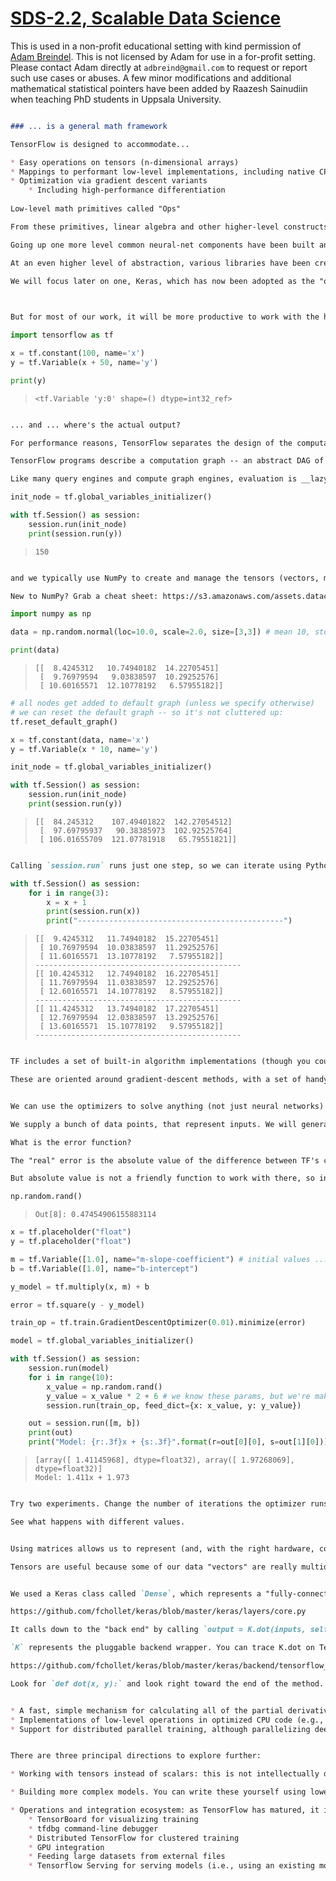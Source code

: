 [SDS-2.2, Scalable Data Science](https://lamastex.github.io/scalable-data-science/sds/2/2/)
===========================================================================================

This is used in a non-profit educational setting with kind permission of [Adam Breindel](https://www.linkedin.com/in/adbreind). This is not licensed by Adam for use in a for-profit setting. Please contact Adam directly at `adbreind@gmail.com` to request or report such use cases or abuses. A few minor modifications and additional mathematical statistical pointers have been added by Raazesh Sainudiin when teaching PhD students in Uppsala University.

``` md # TensorFlow

### ... is a general math framework

TensorFlow is designed to accommodate...

* Easy operations on tensors (n-dimensional arrays)
* Mappings to performant low-level implementations, including native CPU and GPU
* Optimization via gradient descent variants
    * Including high-performance differentiation
    
Low-level math primitives called "Ops"

From these primitives, linear algebra and other higher-level constructs are formed.

Going up one more level common neural-net components have been built and included.

At an even higher level of abstraction, various libraries have been created that simplify building and wiring common network patterns. Over the last 2 years, we've seen 3-5 such libraries.

We will focus later on one, Keras, which has now been adopted as the "official" high-level wrapper for TensorFlow.
  
```

``` md ### We'll get familiar with TensorFlow so that it is not a "magic black box"

But for most of our work, it will be more productive to work with the higher-level wrappers. At the end of this notebook, we'll make the connection between the Keras API we've used and the TensorFlow code underneath.  
```

``` python
import tensorflow as tf

x = tf.constant(100, name='x')
y = tf.Variable(x + 50, name='y')

print(y)
```

>     <tf.Variable 'y:0' shape=() dtype=int32_ref>

``` md ### There's a bit of "ceremony" there...

... and ... where's the actual output?

For performance reasons, TensorFlow separates the design of the computation from the actual execution.

TensorFlow programs describe a computation graph -- an abstract DAG of data flow -- that can then be analyzed, optimized, and implemented on a variety of hardware, as well as potentially scheduled across a cluster of separate machines.

Like many query engines and compute graph engines, evaluation is __lazy__ ... so we don't get "real numbers" until we force TensorFlow to run the calculation:
```

``` python
init_node = tf.global_variables_initializer()

with tf.Session() as session:
    session.run(init_node)
    print(session.run(y))
```

>     150

``` md ### TensorFlow integrates tightly with NumPy

and we typically use NumPy to create and manage the tensors (vectors, matrices, etc.) that will "flow" through our graph

New to NumPy? Grab a cheat sheet: https://s3.amazonaws.com/assets.datacamp.com/blog_assets/Numpy_Python_Cheat_Sheet.pdf
```

``` python
import numpy as np
```

``` python
data = np.random.normal(loc=10.0, scale=2.0, size=[3,3]) # mean 10, std dev 2

print(data)
```

>     [[  8.4245312   10.74940182  14.22705451]
>      [  9.76979594   9.03838597  10.29252576]
>      [ 10.60165571  12.10778192   6.57955182]]

``` python
# all nodes get added to default graph (unless we specify otherwise)
# we can reset the default graph -- so it's not cluttered up:
tf.reset_default_graph()

x = tf.constant(data, name='x')
y = tf.Variable(x * 10, name='y')

init_node = tf.global_variables_initializer()

with tf.Session() as session:
    session.run(init_node)
    print(session.run(y))
```

>     [[  84.245312    107.49401822  142.27054512]
>      [  97.69795937   90.38385973  102.92525764]
>      [ 106.01655709  121.07781918   65.79551821]]

``` md ### We will often iterate on a calculation ...

Calling `session.run` runs just one step, so we can iterate using Python as a control:
```

``` python
with tf.Session() as session:
    for i in range(3):
        x = x + 1
        print(session.run(x))
        print("----------------------------------------------")
```

>     [[  9.4245312   11.74940182  15.22705451]
>      [ 10.76979594  10.03838597  11.29252576]
>      [ 11.60165571  13.10778192   7.57955182]]
>     ----------------------------------------------
>     [[ 10.4245312   12.74940182  16.22705451]
>      [ 11.76979594  11.03838597  12.29252576]
>      [ 12.60165571  14.10778192   8.57955182]]
>     ----------------------------------------------
>     [[ 11.4245312   13.74940182  17.22705451]
>      [ 12.76979594  12.03838597  13.29252576]
>      [ 13.60165571  15.10778192   9.57955182]]
>     ----------------------------------------------

``` md ### Optimizers

TF includes a set of built-in algorithm implementations (though you could certainly write them yourself) for performing optimization.

These are oriented around gradient-descent methods, with a set of handy extension flavors to make things converge faster.
```

``` md #### Using TF optimizer to solve problems

We can use the optimizers to solve anything (not just neural networks) so let's start with a simple equation.

We supply a bunch of data points, that represent inputs. We will generate them based on a known, simple equation (y will always be 2\*x + 6) but we won't tell TF that. Instead, we will give TF a function structure ... linear with 2 parameters, and let TF try to figure out the parameters by minimizing an error function.

What is the error function? 

The "real" error is the absolute value of the difference between TF's current approximation and our ground-truth y value.

But absolute value is not a friendly function to work with there, so instead we'll square it. That gets us a nice, smooth function that TF can work with, and it's just as good:
```

``` python
np.random.rand()
```

>     Out[8]: 0.47454906155883114

``` python
x = tf.placeholder("float") 
y = tf.placeholder("float")

m = tf.Variable([1.0], name="m-slope-coefficient") # initial values ... for now they don't matter much
b = tf.Variable([1.0], name="b-intercept")

y_model = tf.multiply(x, m) + b

error = tf.square(y - y_model)

train_op = tf.train.GradientDescentOptimizer(0.01).minimize(error)

model = tf.global_variables_initializer()

with tf.Session() as session:
    session.run(model)
    for i in range(10):
        x_value = np.random.rand()
        y_value = x_value * 2 + 6 # we know these params, but we're making TF learn them
        session.run(train_op, feed_dict={x: x_value, y: y_value})

    out = session.run([m, b])
    print(out)
    print("Model: {r:.3f}x + {s:.3f}".format(r=out[0][0], s=out[1][0]))
```

>     [array([ 1.41145968], dtype=float32), array([ 1.97268069], dtype=float32)]
>     Model: 1.411x + 1.973

``` md #### That's pretty terrible :)

Try two experiments. Change the number of iterations the optimizer runs, and -- independently -- try changing the learning rate (that's the number we passed to `GradientDescentOptimizer`)

See what happens with different values.
```

``` md #### These are scalars. Where do the tensors come in?

Using matrices allows us to represent (and, with the right hardware, compute) the data-weight dot products for lots of data vectors (a mini batch) and lots of weight vectors (neurons) at the same time. 

Tensors are useful because some of our data "vectors" are really multidimensional -- for example, with a color image we may want to preserve height, width, and color planes. We can hold multiple color images, with their shapes, in a 4-D (or 4 "axis") tensor.
```

``` md ### Let's also make the connection from Keras down to Tensorflow.

We used a Keras class called `Dense`, which represents a "fully-connected" layer of -- in this case -- linear perceptrons. Let's look at the source code to that, just to see that there's no mystery.

https://github.com/fchollet/keras/blob/master/keras/layers/core.py

It calls down to the "back end" by calling `output = K.dot(inputs, self.kernel)` where `kernel` means this layer's weights.

`K` represents the pluggable backend wrapper. You can trace K.dot on Tensorflow by looking at

https://github.com/fchollet/keras/blob/master/keras/backend/tensorflow_backend.py

Look for `def dot(x, y):` and look right toward the end of the method. The math is done by calling `tf.matmul(x, y)`
```

``` md #### What else helps Tensorflow (and other frameworks) run fast?

* A fast, simple mechanism for calculating all of the partial derivatives we need, called *reverse-mode autodifferentiation*
* Implementations of low-level operations in optimized CPU code (e.g., C++, MKL) and GPU code (CUDA/CuDNN/HLSL)
* Support for distributed parallel training, although parallelizing deep learning is non-trivial ... not automagic like with, e.g., Apache Spark
```

``` md ### That is the essence of TensorFlow!

There are three principal directions to explore further:

* Working with tensors instead of scalars: this is not intellectually difficult, but takes some practice to wrangle the shaping and re-shaping of tensors. If you get the shape of a tensor wrong, your script will blow up. Just takes practice.

* Building more complex models. You can write these yourself using lower level "Ops" -- like matrix multiply -- or using higher level classes like `tf.layers.dense` *Use the source, Luke!*

* Operations and integration ecosystem: as TensorFlow has matured, it is easier to integrate additional tools and solve the peripheral problems:
    * TensorBoard for visualizing training
    * tfdbg command-line debugger
    * Distributed TensorFlow for clustered training
    * GPU integration
    * Feeding large datasets from external files
    * Tensorflow Serving for serving models (i.e., using an existing model to predict on new incoming data)
```

